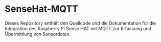 # SenseHat-MQTT

Dieses Repository enthält den Quellcode und die Dokumentation für die Integration des Raspberry Pi Sense HAT mit MQTT zur Erfassung und Übermittlung von Sensordaten.